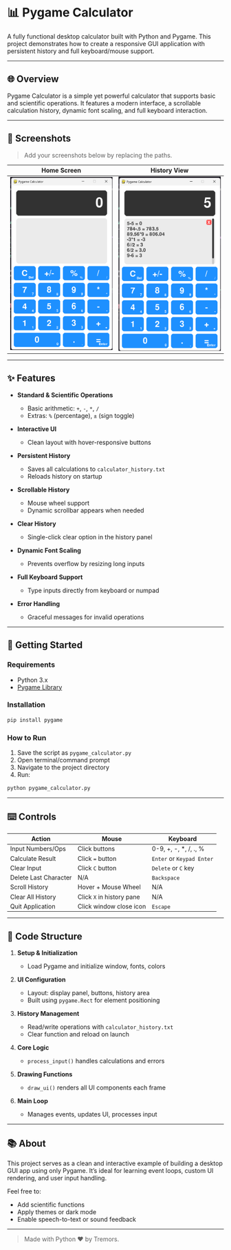 # 📊 Pygame Calculator

A fully functional desktop calculator built with Python and Pygame. This project demonstrates how to create a responsive GUI application with persistent history and full keyboard/mouse support.

---

## 🌐 Overview

Pygame Calculator is a simple yet powerful calculator that supports basic and scientific operations. It features a modern interface, a scrollable calculation history, dynamic font scaling, and full keyboard interaction.

---

## 📸 Screenshots

> Add your screenshots below by replacing the paths.

| Home Screen               | History View                 |
| ------------------------- | ---------------------------- |
| ![Home](screenshots/home.png) | ![History](screenshots/history.png) |

---

## ✨ Features

* **Standard & Scientific Operations**

  * Basic arithmetic: `+`, `-`, `*`, `/`
  * Extras: `%` (percentage), `±` (sign toggle)

* **Interactive UI**

  * Clean layout with hover-responsive buttons

* **Persistent History**

  * Saves all calculations to `calculator_history.txt`
  * Reloads history on startup

* **Scrollable History**

  * Mouse wheel support
  * Dynamic scrollbar appears when needed

* **Clear History**

  * Single-click clear option in the history panel

* **Dynamic Font Scaling**

  * Prevents overflow by resizing long inputs

* **Full Keyboard Support**

  * Type inputs directly from keyboard or numpad

* **Error Handling**

  * Graceful messages for invalid operations

---

## 🚀 Getting Started

### Requirements

* Python 3.x
* [Pygame Library](https://www.pygame.org/)

### Installation

```bash
pip install pygame
```

### How to Run

1. Save the script as `pygame_calculator.py`
2. Open terminal/command prompt
3. Navigate to the project directory
4. Run:

```bash
python pygame_calculator.py
```

---

## ⌨️ Controls

| Action                | Mouse                     | Keyboard                  |
| --------------------- | ------------------------- | ------------------------- |
| Input Numbers/Ops     | Click buttons             | 0-9, +, -, \*, /, ., %    |
| Calculate Result      | Click `=` button          | `Enter` or `Keypad Enter` |
| Clear Input           | Click `C` button          | `Delete` or `C` key       |
| Delete Last Character | N/A                       | `Backspace`               |
| Scroll History        | Hover + Mouse Wheel       | N/A                       |
| Clear All History     | Click `X` in history pane | N/A                       |
| Quit Application      | Click window close icon   | `Escape`                  |

---

## 📄 Code Structure

1. **Setup & Initialization**

   * Load Pygame and initialize window, fonts, colors

2. **UI Configuration**

   * Layout: display panel, buttons, history area
   * Built using `pygame.Rect` for element positioning

3. **History Management**

   * Read/write operations with `calculator_history.txt`
   * Clear function and reload on launch

4. **Core Logic**

   * `process_input()` handles calculations and errors

5. **Drawing Functions**

   * `draw_ui()` renders all UI components each frame

6. **Main Loop**

   * Manages events, updates UI, processes input

---

## 📚 About

This project serves as a clean and interactive example of building a desktop GUI app using only Pygame. It’s ideal for learning event loops, custom UI rendering, and user input handling.

Feel free to:

* Add scientific functions
* Apply themes or dark mode
* Enable speech-to-text or sound feedback

---

> Made with Python ♥ by Tremors.
